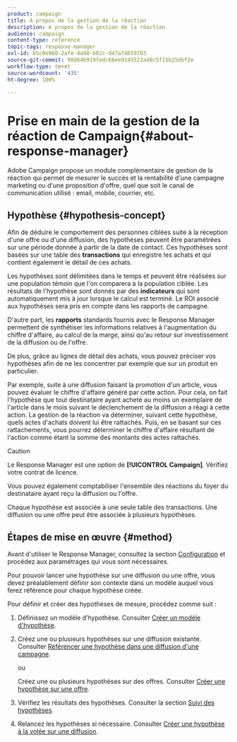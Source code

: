```yaml
---
product: campaign
title: A propos de la gestion de la réaction
description: A propos de la gestion de la réaction
audience: campaign
content-type: reference
topic-tags: response-manager
exl-id: b5c0e960-2afe-4a98-b82c-d47a74659703
source-git-commit: 98d646919fedc66ee9145522ad0c5f15b25dbf2e
workflow-type: tm+mt
source-wordcount: '435'
ht-degree: 100%

---
```


# Prise en main de la gestion de la réaction de Campaign{#about-response-manager}

Adobe Campaign propose un module complémentaire de gestion de la réaction qui permet de mesurer le succès et la rentabilité d&#39;une campagne marketing ou d&#39;une proposition d&#39;offre, quel que soit le canal de communication utilisé : email, mobile, courrier, etc.

## Hypothèse {#hypothesis-concept}

Afin de déduire le comportement des personnes ciblées suite à la réception d&#39;une offre ou d&#39;une diffusion, des hypothèses peuvent être paramétrées sur une période donnée à partir de la date de contact. Ces hypothèses sont basées sur une table des **transactions** qui enregistre les achats et qui contient également le détail de ces achats.

Les hypothèses sont délimitées dans le temps et peuvent être réalisées sur une population témoin que l&#39;on comparera à la population ciblée. Les résultats de l&#39;hypothèse sont donnés par des **indicateurs** qui sont automatiquement mis à jour lorsque le calcul est terminé. Le ROI associé aux hypothèses sera pris en compte dans les rapports de campagne.

D&#39;autre part, les **rapports** standards fournis avec le Response Manager permettent de synthétiser les informations relatives à l&#39;augmentation du chiffre d&#39;affaire, au calcul de la marge, ainsi qu&#39;au retour sur investissement de la diffusion ou de l&#39;offre.

De plus, grâce au lignes de détail des achats, vous pouvez préciser vos hypothèses afin de ne les concentrer par exemple que sur un produit en particulier.

Par exemple, suite à une diffusion faisant la promotion d&#39;un article, vous pouvez évaluer le chiffre d&#39;affaire généré par cette action. Pour cela, on fait l&#39;hypothèse que tout destinataire ayant acheté au moins un exemplaire de l&#39;article dans le mois suivant le déclenchement de la diffusion a réagi à cette action. La gestion de la réaction va déterminer, suivant cette hypothèse, quels actes d&#39;achats doivent lui être rattachés. Puis, en se basant sur ces rattachements, vous pourrez déterminer le chiffre d&#39;affaire résultant de l&#39;action comme étant la somme des montants des actes rattachés.

>[!CAUTION]
>
>Le Response Manager est une option de **[!UICONTROL Campaign]**. Vérifiez votre contrat de licence.

Vous pouvez également comptabiliser l&#39;ensemble des réactions du foyer du destinataire ayant reçu la diffusion ou l&#39;offre.

Chaque hypothèse est associée à une seule table des transactions. Une diffusion ou une offre peut être associée à plusieurs hypothèses.

## Étapes de mise en œuvre {#method}

Avant d&#39;utiliser le Response Manager, consultez la section [Configuration](../../campaign/using/configuration.md) et procédez aux paramétrages qui vous sont nécessaires.

Pour pouvoir lancer une hypothèse sur une diffusion ou une offre, vous devez préalablement définir son contexte dans un modèle auquel vous ferez référence pour chaque hypothèse créée.

Pour définir et créer des hypothèses de mesure, procédez comme suit :

1. Définissez un modèle d’hypothèse. Consulter [Créer un modèle d&#39;hypothèse](../../campaign/using/hypothesis-templates.md#creating-a-hypothesis-model).
1. Créez une ou plusieurs hypothèses sur une diffusion existante. Consulter [Référencer une hypothèse dans une diffusion d&#39;une campagne](../../campaign/using/creating-hypotheses.md#referencing-a-hypothesis-in-a-campaign-delivery).

   ou

   Créez une ou plusieurs hypothèses sur des offres. Consulter [Créer une hypothèse sur une offre](../../campaign/using/creating-hypotheses.md#creating-a-hypothesis-on-an-offer).

1. Vérifiez les résultats des hypothèses. Consulter la section [Suivi des hypothèses](../../campaign/using/hypothesis-tracking.md).
1. Relancez les hypothèses si nécessaire. Consulter [Créer une hypothèse à la volée sur une diffusion](../../campaign/using/creating-hypotheses.md#creating-a-hypothesis-on-the-fly-on-a-delivery).
